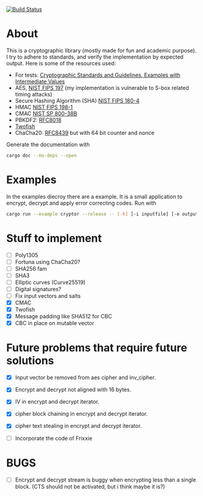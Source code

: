 [![Build Status](https://travis-ci.com/teo8192/codes.svg?branch=master)](https://travis-ci.com/teo8192/codes)

# About

This is a cryptographic library (mostly made for fun and academic purpose).
I try to adhere to standards, and verify the implementation by expected output.
Here is some of the resources used:

 - For tests: [Cryptographic Standards and Guidelines, Examples with Intermediate Values](https://csrc.nist.gov/projects/cryptographic-standards-and-guidelines/example-values)
 - AES, [NIST FIPS 197](https://csrc.nist.gov/publications/detail/fips/197/final) (my implementation is vulnerable to S-box related timing attacks)
 - Secure Hashing Algorithm (SHA) [NIST FIPS 180-4](https://csrc.nist.gov/publications/detail/fips/180/4/final)
 - HMAC [NIST FIPS 198-1](https://csrc.nist.gov/publications/detail/fips/198/1/final)
 - CMAC [NIST SP 800-38B](https://csrc.nist.gov/publications/detail/sp/800-38b/final)
 - PBKDF2: [RFC8018](https://tools.ietf.org/html/rfc8018)
 - [Twofish](https://www.schneier.com/academic/archives/1998/06/twofish_a_128-bit_bl.html)
 - ChaCha20: [RFC8439](https://tools.ietf.org/html/rfc8439) but with 64 bit counter and nonce
 
Generate the documentation with

```bash
cargo doc --no-deps --open
```

# Examples

In the examples diecroy there are a example.
It is a small application to encrypt, decrypt and apply error correcting codes.
Run with

```bash
cargo run --example cryptor --release -- [-h] [-i inputfile] [-o outputfile] [-p password] encrypt|decrypt
```

# Stuff to implement

 - [ ] Poly1305
 - [ ] Fortuna using ChaCha20?
 - [ ] SHA256 fam
 - [ ] SHA3
 - [ ] Elliptic curves (Curve25519)
 - [ ] Digital signatures?
 - [ ] Fix input vectors and salts
 - [x] CMAC
 - [x] Twofish
 - [x] Message padding like SHA512 for CBC
 - [x] CBC in place on mutable vector

# Future problems that require future solutions

 - [x] Input vector be removed from aes cipher and inv_cipher.
 - [x] Encrypt and decrypt not aligned with 16 bytes.
 - [x] IV in encrypt and decrypt iterator.
 - [x] cipher block chaining in encrypt and decrypt iterator.
 - [x] cipher text stealing in encrypt and decrypt iterator.

 - [ ] Incorporate the code of Frixxie

# BUGS

 - [ ] Encrypt and decrypt stream is buggy when encrypting less than a single block. (CTS should not be activated, but i think maybe it is?)
